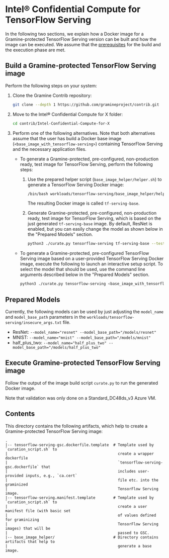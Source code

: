 # Intel® Confidential Compute for TensorFlow Serving

In the following two sections, we explain how a Docker image for a Gramine-protected TensorFlow
Serving version can be built and how the image can be executed. We assume that the
[prerequisites](../../README.md) for the build and the execution phase are met.


## Build a Gramine-protected TensorFlow Serving image

Perform the following steps on your system:

1. Clone the Gramine Contrib repository:
   ```sh
   git clone --depth 1 https://github.com/gramineproject/contrib.git
   ```

2. Move to the Intel® Confidential Compute for X folder:
   ```sh
   cd contrib/Intel-Confidential-Compute-for-X
   ```

3. Perform one of the following alternatives. Note that both alternatives assume that the user has
   build a Docker base image (`<base_image_with_tensorflow-serving>`) containing TensorFlow Serving
   and the necessary application files.

   - To generate a Gramine-protected, pre-configured, non-production ready, test image for
     TensorFlow Serving, perform the following steps:

     1. Use the prepared helper script (`base_image_helper/helper.sh`) to generate a TensorFlow
        Serving Docker image:
        ```sh
        /bin/bash workloads/tensorflow-serving/base_image_helper/helper.sh
        ```
        The resulting Docker image is called `tf-serving-base`.

     2. Generate Gramine-protected, pre-configured, non-production ready, test image for TensorFlow
        Serving, which is based on the just generated `tf-serving-base` image. By default, ResNet is
        enabled, but you can easily change the model as shown below in the "Prepared Models"
        section.
        ```sh
        python3 ./curate.py tensorflow-serving tf-serving-base --test
        ```

   - To generate a Gramine-protected, pre-configured TensorFlow Serving image based on a
     user-provided TensorFlow Serving Docker image, execute the following to launch an interactive
     setup script. To select the model that should be used, use the command line arguments described
     below in the "Prepared Models" section.
     ```sh
     python3 ./curate.py tensorflow-serving <base_image_with_tensorflow-serving>
     ```


## Prepared Models

Currently, the following models can be used by just adjusting the `model_name` and `model_base_path`
parameters in the `workloads/tensorflow-serving/insecure_args.txt` file.
- ResNet: `--model_name="resnet" --model_base_path="/models/resnet"`
- MNIST: `--model_name="mnist" --model_base_path="/models/mnist"`
- half_plus_two: `--model_name="half_plus_two" --model_base_path="/models/half_plus_two"`


## Execute Gramine-protected TensorFlow Serving image

Follow the output of the image build script `curate.py` to run the generated Docker image.

Note that validation was only done on a Standard_DC48ds_v3 Azure VM.


## Contents

This directory contains the following artifacts, which help to create a Gramine-protected TensorFlow
Serving image:

    .
    |-- tensorflow-serving-gsc.dockerfile.template  # Template used by `curation_script.sh` to
    |                                                 create a wrapper dockerfile
    |                                                 `tensorflow-serving-gsc.dockerfile` that
    |                                                 includes user-provided inputs, e.g., `ca.cert`
    |                                                 file etc. into the graminized
    |                                                 TensorFlow Serving image.
    |-- tensorflow-serving.manifest.template        # Template used by `curation_script.sh` to
    |                                                 create a user manifest file (with basic set
    |                                                 of values defined for graminizing
    |                                                 TensorFlow Serving images) that will be
    |                                                 passed to GSC.
    |-- base_image_helper/                          # Directory contains artifacts that help to
    |                                                 generate a base image.
